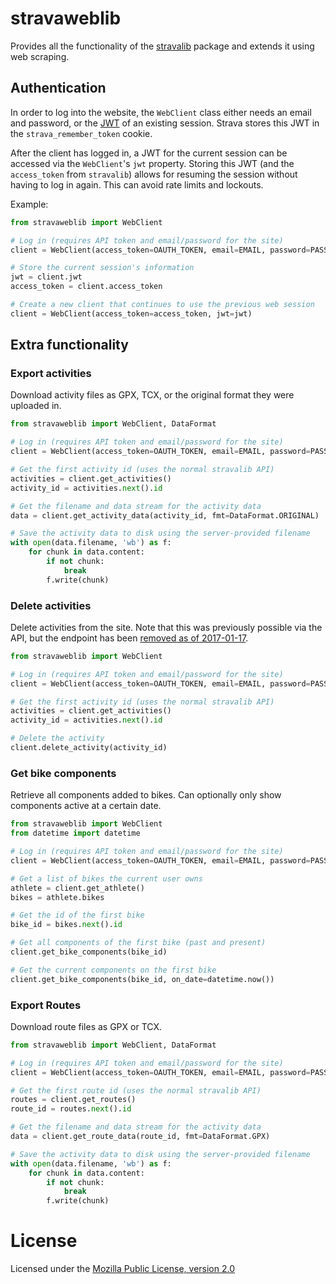 stravaweblib
============

Provides all the functionality of the [stravalib](https://github.com/hozn/stravalib) package and
extends it using web scraping.

Authentication
--------------
In order to log into the website, the `WebClient` class either needs an email and password, or the
[JWT](https://en.wikipedia.org/wiki/JSON_Web_Token) of an existing session. Strava stores this JWT
in the `strava_remember_token` cookie.

After the client has logged in, a JWT for the current session can be accessed via the `WebClient`'s
`jwt` property. Storing this JWT (and the `access_token` from `stravalib`) allows for resuming the
session without having to log in again. This can avoid rate limits and lockouts.

Example:
```python
from stravaweblib import WebClient

# Log in (requires API token and email/password for the site)
client = WebClient(access_token=OAUTH_TOKEN, email=EMAIL, password=PASSWORD)

# Store the current session's information
jwt = client.jwt
access_token = client.access_token

# Create a new client that continues to use the previous web session
client = WebClient(access_token=access_token, jwt=jwt)
```

Extra functionality
-------------------

### Export activities
Download activity files as GPX, TCX, or the original format they were uploaded in.

```python
from stravaweblib import WebClient, DataFormat

# Log in (requires API token and email/password for the site)
client = WebClient(access_token=OAUTH_TOKEN, email=EMAIL, password=PASSWORD)

# Get the first activity id (uses the normal stravalib API)
activities = client.get_activities()
activity_id = activities.next().id

# Get the filename and data stream for the activity data
data = client.get_activity_data(activity_id, fmt=DataFormat.ORIGINAL)

# Save the activity data to disk using the server-provided filename
with open(data.filename, 'wb') as f:
    for chunk in data.content:
        if not chunk:
            break
        f.write(chunk)
```

### Delete activities
Delete activities from the site. Note that this was previously possible via the API, but the
endpoint has been [removed as of 2017-01-17](https://developers.strava.com/docs/changelog/#january-17-2017).

```python
from stravaweblib import WebClient

# Log in (requires API token and email/password for the site)
client = WebClient(access_token=OAUTH_TOKEN, email=EMAIL, password=PASSWORD)

# Get the first activity id (uses the normal stravalib API)
activities = client.get_activities()
activity_id = activities.next().id

# Delete the activity
client.delete_activity(activity_id)
```

### Get bike components
Retrieve all components added to bikes. Can optionally only show components active at a certain date.

```python
from stravaweblib import WebClient
from datetime import datetime

# Log in (requires API token and email/password for the site)
client = WebClient(access_token=OAUTH_TOKEN, email=EMAIL, password=PASSWORD)

# Get a list of bikes the current user owns
athlete = client.get_athlete()
bikes = athlete.bikes

# Get the id of the first bike
bike_id = bikes.next().id

# Get all components of the first bike (past and present)
client.get_bike_components(bike_id)

# Get the current components on the first bike
client.get_bike_components(bike_id, on_date=datetime.now())
```

### Export Routes
Download route files as GPX or TCX.

```python
from stravaweblib import WebClient, DataFormat

# Log in (requires API token and email/password for the site)
client = WebClient(access_token=OAUTH_TOKEN, email=EMAIL, password=PASSWORD)

# Get the first route id (uses the normal stravalib API)
routes = client.get_routes()
route_id = routes.next().id

# Get the filename and data stream for the activity data
data = client.get_route_data(route_id, fmt=DataFormat.GPX)

# Save the activity data to disk using the server-provided filename
with open(data.filename, 'wb') as f:
    for chunk in data.content:
        if not chunk:
            break
        f.write(chunk)
```


License
=======
Licensed under the [Mozilla Public License, version 2.0](https://www.mozilla.org/en-US/MPL/2.0)
